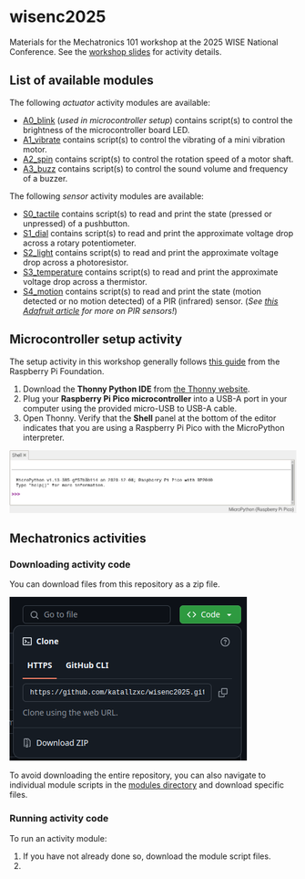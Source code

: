 # wisenc2025
Materials for the Mechatronics 101 workshop at the 2025 WISE National Conference. See the [workshop slides](https://docs.google.com/presentation/d/17NoBU563knMwBu_dEoikSRJojj2nbHyHuLxpcGSuef4/edit?usp=sharing) for activity details.

## List of available modules

The following *actuator* activity modules are available:

 - [A0_blink](/modules/A0_blink/) (*used in microcontroller setup*) contains script(s) to control the brightness of the microcontroller board LED.
 - [A1_vibrate](/modules/A1_vibrate/) contains script(s) to control the vibrating of a mini vibration motor.
 - [A2_spin](/modules/A2_spin/) contains script(s) to control the rotation speed of a motor shaft.
 - [A3_buzz](/modules/A3_buzz/) contains script(s) to control the sound volume and frequency of a buzzer.

The following *sensor* activity modules are available:

 - [S0_tactile](/modules/S0_tactile/) contains script(s) to read and print the state (pressed or unpressed) of a pushbutton.
 - [S1_dial](/modules/S1_dial/) contains script(s) to read and print the approximate voltage drop across a rotary potentiometer.
 - [S2_light](/modules/S2_light/) contains script(s) to read and print the approximate voltage drop across a photoresistor.
 - [S3_temperature](/modules/S3_temperature/) contains script(s) to read and print the approximate voltage drop across a thermistor.
 - [S4_motion](/modules/S4_motion/) contains script(s) to read and print the state (motion detected or no motion detected) of a PIR (infrared) sensor. (*See [this Adafruit article](https://learn.adafruit.com/pir-passive-infrared-proximity-motion-sensor/how-pirs-work) for more on PIR sensors!*)

## Microcontroller setup activity

The setup activity in this workshop generally follows [this guide](https://projects.raspberrypi.org/en/projects/getting-started-with-the-pico/) from the Raspberry Pi Foundation.

1. Download the **Thonny Python IDE** from [the Thonny website](https://thonny.org).
2. Plug your **Raspberry Pi Pico microcontroller** into a USB-A port in your computer using the provided micro-USB to USB-A cable.
3. Open Thonny. Verify that the **Shell** panel at the bottom of the editor indicates that you are using a Raspberry Pi Pico with the MicroPython interpreter.

![Screenshot of Thonny IDE Shell showing that a Pico microcontroller is being used with MicroPython.](/assets/repl-connected.png)


## Mechatronics activities

### Downloading activity code

You can download files from this repository as a zip file.

![Screenshot of code menu in GitHub showing zip download option](/assets/github_download.png)

To avoid downloading the entire repository, you can also navigate to individual module scripts in the [modules directory](/modules/) and download specific files.

### Running activity code

To run an activity module:

1. If you have not already done so, download the module script files.
2. 
